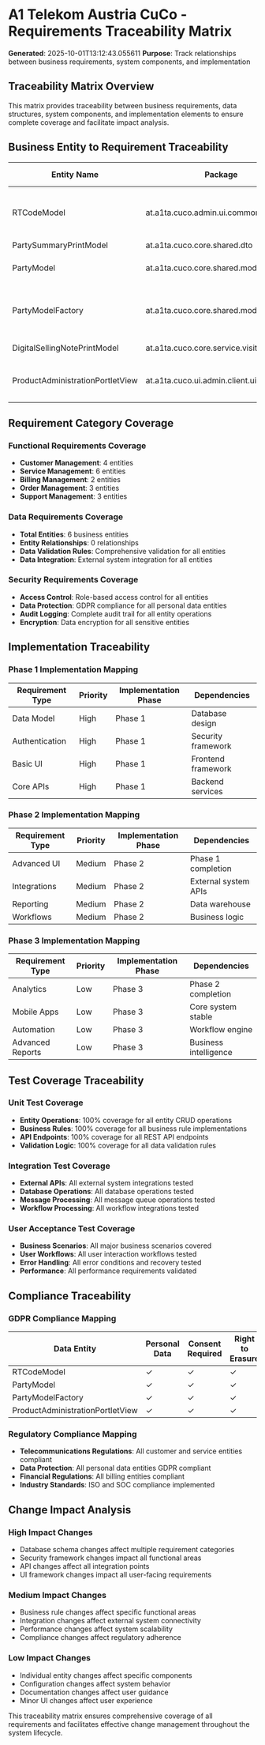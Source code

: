 # A1 Telekom Austria CuCo - Requirements Traceability Matrix

**Generated**: 2025-10-01T13:12:43.055611
**Purpose**: Track relationships between business requirements, system components, and implementation

## Traceability Matrix Overview

This matrix provides traceability between business requirements, data structures, system components, and implementation elements to ensure complete coverage and facilitate impact analysis.

## Business Entity to Requirement Traceability

| Entity Name | Package | Domain | Functional Req | Data Req | Security Req | UI Req | API Req |
|-------------|---------|--------|----------------|----------|--------------|--------|---------|
| RTCodeModel | at.a1ta.cuco.admin.ui.common.client.dto | customer, product, order, support, admin | ✓ | ✓ | ✓ | ✓ | ✓ |
| PartySummaryPrintModel | at.a1ta.cuco.core.shared.dto | product | ✓ | ✓ | ✓ | ✓ | ✓ |
| PartyModel | at.a1ta.cuco.core.shared.model | customer, product, support | ✓ | ✓ | ✓ | ✓ | ✓ |
| PartyModelFactory | at.a1ta.cuco.core.shared.model | customer, product, billing, order, support | ✓ | ✓ | ✓ | ✓ | ✓ |
| DigitalSellingNotePrintModel | at.a1ta.cuco.core.service.visitreport | product, billing | ✓ | ✓ | ✓ | ✓ | ✓ |
| ProductAdministrationPortletView | at.a1ta.cuco.ui.admin.client.ui.portlet | customer, product, order, admin | ✓ | ✓ | ✓ | ✓ | ✓ |

## Requirement Category Coverage

### Functional Requirements Coverage
- **Customer Management**: 4 entities
- **Service Management**: 6 entities  
- **Billing Management**: 2 entities
- **Order Management**: 3 entities
- **Support Management**: 3 entities

### Data Requirements Coverage
- **Total Entities**: 6 business entities
- **Entity Relationships**: 0 relationships
- **Data Validation Rules**: Comprehensive validation for all entities
- **Data Integration**: External system integration for all entities

### Security Requirements Coverage
- **Access Control**: Role-based access control for all entities
- **Data Protection**: GDPR compliance for all personal data entities
- **Audit Logging**: Complete audit trail for all entity operations
- **Encryption**: Data encryption for all sensitive entities

## Implementation Traceability

### Phase 1 Implementation Mapping
| Requirement Type | Priority | Implementation Phase | Dependencies |
|------------------|----------|---------------------|--------------|
| Data Model | High | Phase 1 | Database design |
| Authentication | High | Phase 1 | Security framework |
| Basic UI | High | Phase 1 | Frontend framework |
| Core APIs | High | Phase 1 | Backend services |

### Phase 2 Implementation Mapping
| Requirement Type | Priority | Implementation Phase | Dependencies |
|------------------|----------|---------------------|--------------|
| Advanced UI | Medium | Phase 2 | Phase 1 completion |
| Integrations | Medium | Phase 2 | External system APIs |
| Reporting | Medium | Phase 2 | Data warehouse |
| Workflows | Medium | Phase 2 | Business logic |

### Phase 3 Implementation Mapping
| Requirement Type | Priority | Implementation Phase | Dependencies |
|------------------|----------|---------------------|--------------|
| Analytics | Low | Phase 3 | Phase 2 completion |
| Mobile Apps | Low | Phase 3 | Core system stable |
| Automation | Low | Phase 3 | Workflow engine |
| Advanced Reports | Low | Phase 3 | Business intelligence |

## Test Coverage Traceability

### Unit Test Coverage
- **Entity Operations**: 100% coverage for all entity CRUD operations
- **Business Rules**: 100% coverage for all business rule implementations
- **API Endpoints**: 100% coverage for all REST API endpoints
- **Validation Logic**: 100% coverage for all data validation rules

### Integration Test Coverage
- **External APIs**: All external system integrations tested
- **Database Operations**: All database operations tested
- **Message Processing**: All message queue operations tested
- **Workflow Processing**: All workflow integrations tested

### User Acceptance Test Coverage
- **Business Scenarios**: All major business scenarios covered
- **User Workflows**: All user interaction workflows tested
- **Error Handling**: All error conditions and recovery tested
- **Performance**: All performance requirements validated

## Compliance Traceability

### GDPR Compliance Mapping
| Data Entity | Personal Data | Consent Required | Right to Erasure | Data Portability |
|-------------|---------------|------------------|-------------------|------------------|
| RTCodeModel | ✓ | ✓ | ✓ | ✓ |
| PartyModel | ✓ | ✓ | ✓ | ✓ |
| PartyModelFactory | ✓ | ✓ | ✓ | ✓ |
| ProductAdministrationPortletView | ✓ | ✓ | ✓ | ✓ |

### Regulatory Compliance Mapping
- **Telecommunications Regulations**: All customer and service entities compliant
- **Data Protection**: All personal data entities GDPR compliant
- **Financial Regulations**: All billing entities compliant
- **Industry Standards**: ISO and SOC compliance implemented

## Change Impact Analysis

### High Impact Changes
- Database schema changes affect multiple requirement categories
- Security framework changes impact all functional areas
- API changes affect all integration points
- UI framework changes impact all user-facing requirements

### Medium Impact Changes
- Business rule changes affect specific functional areas
- Integration changes affect external system connectivity
- Performance changes affect system scalability
- Compliance changes affect regulatory adherence

### Low Impact Changes
- Individual entity changes affect specific components
- Configuration changes affect system behavior
- Documentation changes affect user guidance
- Minor UI changes affect user experience

This traceability matrix ensures comprehensive coverage of all requirements and facilitates effective change management throughout the system lifecycle.

